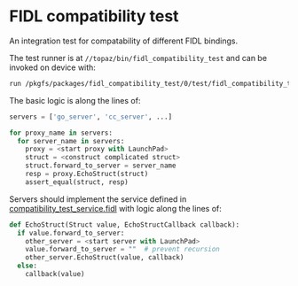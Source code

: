 # FIDL compatibility test

An integration test for compatability of different FIDL bindings.

The test runner is at `//topaz/bin/fidl_compatibility_test` and can be invoked
on device with:
```sh
run /pkgfs/packages/fidl_compatibility_test/0/test/fidl_compatibility_test
```

The basic logic is along the lines of:

```python
servers = ['go_server', 'cc_server', ...]

for proxy_name in servers:
  for server_name in servers:
    proxy = <start proxy with LaunchPad>
    struct = <construct complicated struct>
    struct.forward_to_server = server_name
    resp = proxy.EchoStruct(struct)
    assert_equal(struct, resp)
```

Servers should implement the service defined in
[compatibility_test_service.fidl](compatibility_test_service.fidl) with logic
along the lines of:

```python
def EchoStruct(Struct value, EchoStructCallback callback):
  if value.forward_to_server:
    other_server = <start server with LaunchPad>
    value.forward_to_server = ""  # prevent recursion
    other_server.EchoStruct(value, callback)
  else:
    callback(value)
```
